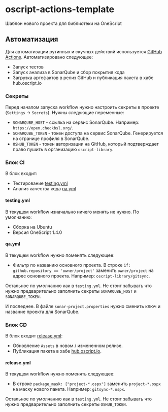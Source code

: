 # oscript-actions-template

Шаблон нового проекта для библиотеки на OneScript

## Автоматизация

Для автоматизации рутинных и скучных действий используется [GitHub Actions](https://github.com/features/actions).
Автоматизировано следующее:
* Запуск тестов
* Запуск анализа в SonarQube и сбор покрытия кода
* Загрузка артефактов в релиз GitHub и публикация пакета в хабе hub.oscript.io

### Секреты

Перед началом запуска workflow нужно настроить секреты в проекте (`Settings` -> `Secrets`). 
Нужны следующие переменные:
* `SONARQUBE_HOST` - ссылка на сервис SonarQube. Например: `https://open.checkbsl.org/`.
* `SONARQUBE_TOKEN` - токен доступа на сервис SonarQube. Генерируется на странице профиля в SonarQube.
* `OSHUB_TOKEN` - токен авторизации на GitHub, который подтверждает право пушить в организацию `oscript-library`.

### Блок CI

В блок входит:
* Тестирование [testing.yml](/.github/workflows/testing.yml)
* Анализ качества кода [qa.yml](/.github/workflows/qa.yml)

#### testing.yml

В текущем workflow изначально ничего менять не нужно. По умолчанию:
* Сборка на Ubuntu
* Версия OneScript 1.4.0

#### qa.yml

В текущем workflow нужно поменять следующее:
* Фильтр по названию основного проекта. В строке `if: github.repository == 'owner/project'` заменить `owner/project` 
на адрес основного проекта. Например: `oscript-library/gitsync`.

Остальное по умолчанию как в `testing.yml`. Не стоит забывать что нужно предварительно заполнить секреты `SONARQUBE_HOST` и `SONARQUBE_TOKEN`.

И последнее. В файле `sonar-project.properties` нужно сменить ключ и название проекта для SonarQube.

### Блок CD

В блок входит [release.yml](/.github/workflows/release.yml):
* Обновление `Assets` в новом / измененном релизе.
* Публикация пакета в хабе [hub.oscript.io](http://hub.oscript.io).

#### release.yml

В текущем workflow нужно поменять следующее:
* В строке `package_mask: ["project-*.ospx"]` заменить `project-*.ospx` на маску нового пакета. Например: `gitsync-*.ospx`.

Остальное по умолчанию как в `testing.yml`. Не стоит забывать что нужно предварительно заполнить секреты `OSHUB_TOKEN`.